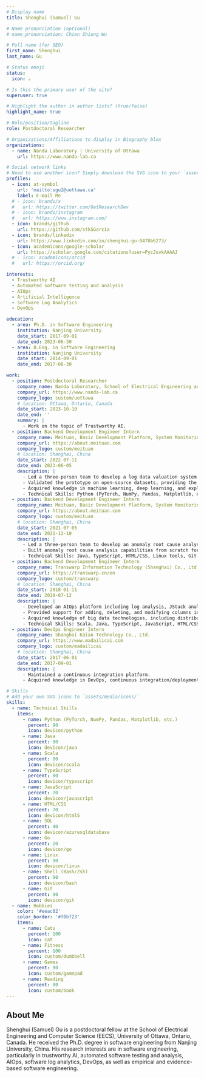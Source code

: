 ```yaml
---
# Display name
title: Shenghui (Samuel) Gu

# Name pronunciation (optional)
# name_pronunciation: Chien Shiung Wu

# Full name (for SEO)
first_name: Shenghui
last_name: Gu

# Status emoji
status:
  icon: ☕️

# Is this the primary user of the site?
superuser: true

# Highlight the author in author lists? (true/false)
highlight_name: true

# Role/position/tagline
role: Postdoctoral Researcher

# Organizations/Affiliations to display in Biography blox
organizations:
  - name: Nanda Laboratory | University of Ottawa
    url: https://www.nanda-lab.ca

# Social network links
# Need to use another icon? Simply download the SVG icon to your `assets/media/icons/` folder.
profiles:
  - icon: at-symbol
    url: 'mailto:sgu2@uottawa.ca'
    label: E-mail Me
  # - icon: brands/x
  #   url: https://twitter.com/GetResearchDev
  # - icon: brands/instagram
  #   url: https://www.instagram.com/
  - icon: brands/github
    url: https://github.com/stkSGarcia
  - icon: brands/linkedin
    url: https://www.linkedin.com/in/shenghui-gu-0478b6273/
  - icon: academicons/google-scholar
    url: https://scholar.google.com/citations?user=PycJsvkAAAAJ
  # - icon: academicons/orcid
  #   url: https://orcid.org/

interests:
  - Trustworthy AI
  - Automated software testing and analysis
  - AIOps
  - Artificial Intelligence
  - Software Log Analytics
  - DevOps

education:
  - area: Ph.D. in Software Engineering
    institution: Nanjing University
    date_start: 2017-09-01
    date_end: 2023-06-30
  - area: B.Eng. in Software Engineering
    institution: Nanjing University
    date_start: 2014-09-01
    date_end: 2017-06-30

work:
  - position: Postdoctoral Researcher
    company_name: Nanda Laboratory, School of Electrical Engineering and Computer Science, University of Ottawa
    company_url: https://www.nanda-lab.ca
    company_logo: custom/uottawa
    # location: Ottawa, Ontario, Canada
    date_start: 2023-10-10
    date_end: ''
    summary: |
      - Work on the topic of Trustworthy AI.
  - position: Backend Development Engineer Intern
    company_name: Meituan, Basic Development Platform, System Monitoring Team
    company_url: https://about.meituan.com
    company_logo: custom/meituan
    # location: Shanghai, China
    date_start: 2022-07-11
    date_end: 2023-06-05
    description: |
      - Led a three-person team to develop a log data valuation system utilizing deep learning and explainable artificial intelligence technologies.
      - Validated the prototype on open-source datasets, providing the foundation for the team to save costs on log data storage and analysis.
      - Acquired knowledge in machine learning, deep learning, and explainable artificial intelligence.
      - Technical Skills: Python (PyTorch, NumPy, Pandas, Matplotlib, etc.), Linux tools, Git.
  - position: Backend Development Engineer Intern
    company_name: Meituan, Basic Development Platform, System Monitoring Team
    company_url: https://about.meituan.com
    company_logo: custom/meituan
    # location: Shanghai, China
    date_start: 2021-07-05
    date_end: 2021-12-10
    description: |
      - Led a three-person team to develop an anomaly root cause analysis system utilizing multiple monitoring data sources and deployed the system in a production environment.
      - Built anomaly root cause analysis capabilities from scratch for the team at the company.
      - Technical Skills: Java, TypeScript, HTML/CSS, Linux tools, Git.
  - position: Backend Development Engineer Intern
    company_name: Transwarp Information Technology (Shanghai) Co., Ltd., Infrastructure Department
    company_url: https://transwarp.cn/en
    company_logo: custom/transwarp
    # location: Shanghai, China
    date_start: 2018-01-11
    date_end: 2019-07-12
    description: |
      - Developed an AIOps platform including log analysis, JStack analysis, and operational knowledge base.
      - Provided support for adding, deleting, and modifying columns in database tables for a distributed columnar database.
      - Acquired knowledge of big data technologies, including distributed architecture and database principles.
      - Technical Skills: Scala, Java, TypeScript, JavaScript, HTML/CSS, Linux tools, Git.
  - position: DevOps Engineer Intern
    company_name: Shanghai Kaian Technology Co., Ltd.
    company_url: https://www.madailicai.com
    company_logo: custom/madailicai
    # location: Shanghai, China
    date_start: 2017-06-01
    date_end: 2017-09-01
    description: |
      - Maintained a continuous integration platform.
      - Acquired knowledge in DevOps, continuous integration/deployment.

# Skills
# Add your own SVG icons to `assets/media/icons/`
skills:
  - name: Technical Skills
    items:
      - name: Python (PyTorch, NumPy, Pandas, Matplotlib, etc.)
        percent: 90
        icon: devicon/python
      - name: Java
        percent: 90
        icon: devicon/java
      - name: Scala
        percent: 80
        icon: devicon/scala
      - name: TypeScript
        percent: 80
        icon: devicon/typescript
      - name: JavaScript
        percent: 70
        icon: devicon/javascript
      - name: HTML/CSS
        percent: 70
        icon: devicon/html5
      - name: SQL
        percent: 40
        icon: devicon/azuresqldatabase
      - name: Go
        percent: 20
        icon: devicon/go
      - name: Linux
        percent: 90
        icon: devicon/linux
      - name: Shell (Bash/Zsh)
        percent: 90
        icon: devicon/bash
      - name: Git
        percent: 90
        icon: devicon/git
  - name: Hobbies
    color: '#eeac02'
    color_border: '#f0bf23'
    items:
      - name: Cats
        percent: 100
        icon: cat
      - name: Fitness
        percent: 100
        icon: custom/dumbbell
      - name: Games
        percent: 90
        icon: custom/gamepad
      - name: Reading
        percent: 80
        icon: custom/book
---
```


## About Me

Shenghui (Samuel) Gu is a postdoctoral fellow at the School of Electrical Engineering and Computer Science (EECS), University of Ottawa, Ontario, Canada. He received the Ph.D. degree in software engineering from Nanjing University, China. His research interests are in software engineering, particularly in trustworthy AI, automated software testing and analysis, AIOps, software log analytics, DevOps, as well as empirical and evidence-based software engineering.
